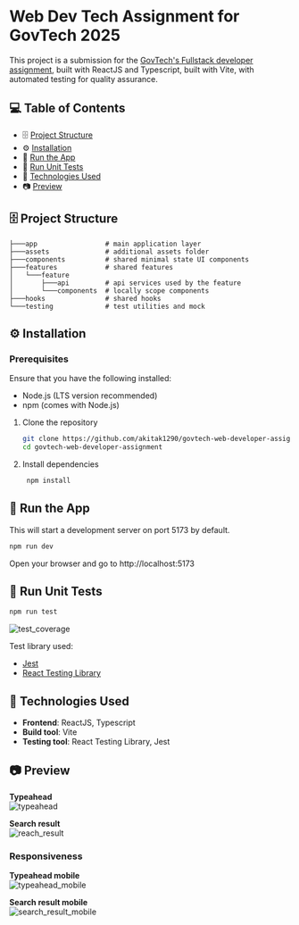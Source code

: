 # Web Dev Tech Assignment for GovTech 2025

This project is a submission for the [GovTech's Fullstack developer assignment](https://gist.github.com/yuhong90/b5544baebde4bfe9fe2d12e8e5502cbf), built with ReactJS and Typescript, built with Vite, with automated testing for quality assurance.

## 💻 Table of Contents

- 🗄️ [Project Structure](#🗄️-project-structure)
- ⚙️ [Installation](#⚙️-installation)
- 🚄 [Run the App](#🚄-run-the-app)
- 🧪 [Run Unit Tests](#🧪-run-unit-tests)
- 🧱 [Technologies Used](#🧱-technologies-used)
- 📷 [Preview](#📷-preview)

## 🗄️ Project Structure
```
├───app                 # main application layer
├───assets              # additional assets folder
├───components          # shared minimal state UI components
├───features            # shared features
│   └───feature
│       ├───api         # api services used by the feature
│       └───components  # locally scope components
├───hooks               # shared hooks
└───testing             # test utilities and mock
```

## ⚙️ Installation 

### Prerequisites
Ensure that you have the following installed:
- Node.js (LTS version recommended)
- npm (comes with Node.js)

1. Clone the repository

   ```bash
   git clone https://github.com/akitak1290/govtech-web-developer-assignment.git
   cd govtech-web-developer-assignment 
   ```

2. Install dependencies

   ```bash
    npm install
   ```

## 🚄 Run the App

This will start a development server on port 5173 by default.

   ```bash
   npm run dev
   ```
Open your browser and go to http://localhost:5173

## 🧪 Run Unit Tests

   ```bash
   npm run test
   ```
![test_coverage](/docs/test_coverage.png)

Test library used:
- [Jest](https://jestjs.io/)
- [React Testing Library](https://testing-library.com/)

## 🧱 Technologies Used
- **Frontend**: ReactJS, Typescript
- **Build tool**: Vite
- **Testing tool**: React Testing Library, Jest 

## 📷 Preview
**Typeahead**\
![typeahead](/docs/typeahead.png)

**Search result**\
![reach_result](/docs/search_result.png)

### Responsiveness

**Typeahead mobile**\
![typeahead_mobile](/docs/typeahead_mobile.png)

**Search result mobile**\
![search_result_mobile](/docs/search_result_mobile.png)